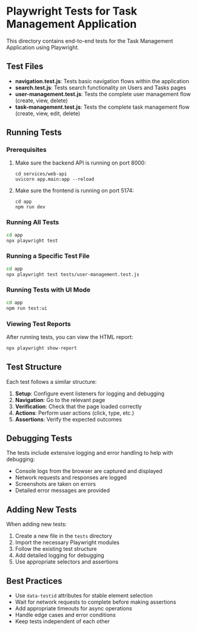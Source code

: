 # Playwright Tests for Task Management Application

This directory contains end-to-end tests for the Task Management Application using Playwright.

## Test Files

- **navigation.test.js**: Tests basic navigation flows within the application
- **search.test.js**: Tests search functionality on Users and Tasks pages
- **user-management.test.js**: Tests the complete user management flow (create, view, delete)
- **task-management.test.js**: Tests the complete task management flow (create, view, edit, delete)

## Running Tests

### Prerequisites

1. Make sure the backend API is running on port 8000:
   ```
   cd services/web-api
   uvicorn app.main:app --reload
   ```

2. Make sure the frontend is running on port 5174:
   ```
   cd app
   npm run dev
   ```

### Running All Tests

```bash
cd app
npx playwright test
```

### Running a Specific Test File

```bash
cd app
npx playwright test tests/user-management.test.js
```

### Running Tests with UI Mode

```bash
cd app
npm run test:ui
```

### Viewing Test Reports

After running tests, you can view the HTML report:

```bash
npx playwright show-report
```

## Test Structure

Each test follows a similar structure:

1. **Setup**: Configure event listeners for logging and debugging
2. **Navigation**: Go to the relevant page
3. **Verification**: Check that the page loaded correctly
4. **Actions**: Perform user actions (click, type, etc.)
5. **Assertions**: Verify the expected outcomes

## Debugging Tests

The tests include extensive logging and error handling to help with debugging:

- Console logs from the browser are captured and displayed
- Network requests and responses are logged
- Screenshots are taken on errors
- Detailed error messages are provided

## Adding New Tests

When adding new tests:

1. Create a new file in the `tests` directory
2. Import the necessary Playwright modules
3. Follow the existing test structure
4. Add detailed logging for debugging
5. Use appropriate selectors and assertions

## Best Practices

- Use `data-testid` attributes for stable element selection
- Wait for network requests to complete before making assertions
- Add appropriate timeouts for async operations
- Handle edge cases and error conditions
- Keep tests independent of each other 
